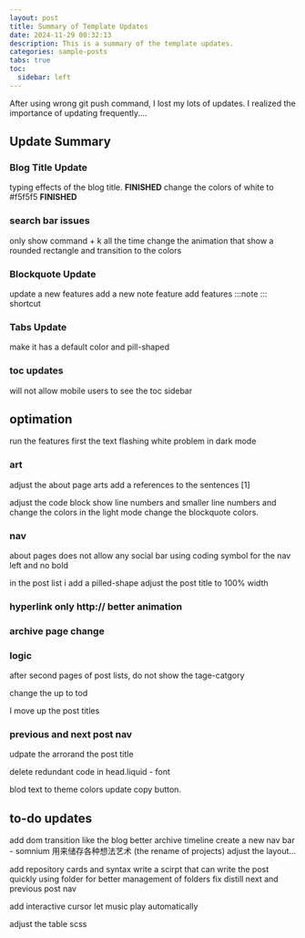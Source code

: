 ```yaml
---
layout: post
title: Summary of Template Updates
date: 2024-11-29 00:32:13
description: This is a summary of the template updates. 
categories: sample-posts
tabs: true
toc:
  sidebar: left
---
```


After using wrong git push command, I lost my lots of updates. I realized the importance of updating frequently....

## Update Summary
### Blog Title Update

typing effects of the blog title. **FINISHED**
change the colors of white to #f5f5f5 **FINISHED**

### search bar issues
only show command + k all the time 
change the animation that show a rounded rectangle and transition to the colors

### Blockquote Update
update a new features
add a new note feature
add features :::note ::: shortcut

### Tabs Update
make it has a default color and pill-shaped

### toc updates
will not allow mobile users to see the toc sidebar

## optimation
run the features first the text flashing white problem in dark mode

### art
adjust the about page arts
add a references to the sentences [1]

adjust the code block show line numbers and smaller line numbers and change the colors
in the light mode change the blockquote colors.
### nav
about pages does not allow any social bar
using coding symbol for the nav left and no bold

in the post list i add a pilled-shape 
adjust the post title to 100% width

### hyperlink only http:// better animation


### archive page change

### logic
after second pages of post lists, do not show the tage-catgory 

change the up to tod

I move up the post titles

### previous and next post nav
udpate the arrorand the post title

delete redundant code in head.liquid - font

blod text to theme colors
update copy button.

## to-do updates
 add dom transition like the blog
better archive timeline
create a new nav bar - somnium 用来储存各种想法艺术 (the rename of projects) adjust the layout...



add repository cards and syntax
write a scirpt that can write the post quickly
using folder for better management of folders
fix distill next and previous post nav

add interactive cursor
let music play automatically

adjust the table scss
